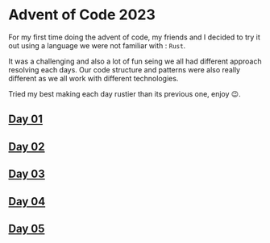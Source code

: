 # Advent of Code 2023 <!-- omit in toc -->
For my first time doing the advent of code, my friends and I decided to try it out using a language we were not familiar with : `Rust`.

It was a challenging and also a lot of fun seing we all had different approach resolving each days. Our code structure and patterns were also really different as we all work with different technologies.

Tried my best making each day rustier than its previous one, enjoy 😉.


## [Day 01](https://adventofcode.com/2023/day/1)

## [Day 02](https://adventofcode.com/2023/day/2)

## [Day 03](https://adventofcode.com/2023/day/3)

## [Day 04](https://adventofcode.com/2023/day/4)

## [Day 05](https://adventofcode.com/2023/day/5)